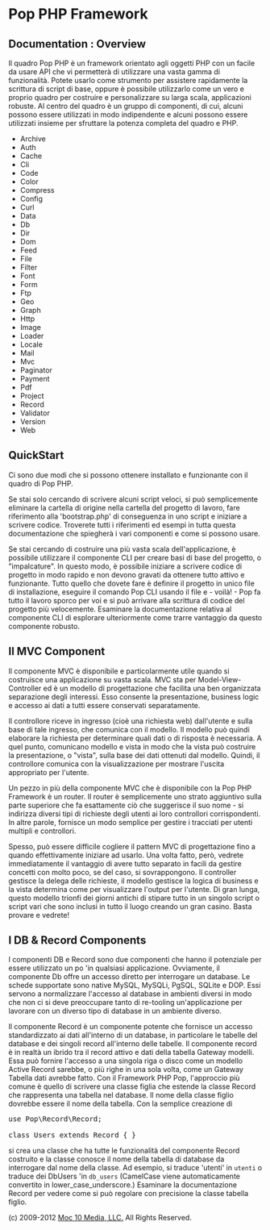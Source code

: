 Pop PHP Framework
=================

Documentation : Overview
------------------------

Il quadro Pop PHP è un framework orientato agli oggetti PHP con un facile da usare API che vi permetterà di utilizzare una vasta gamma di funzionalità. Potete usarlo come strumento per assistere rapidamente la scrittura di script di base, oppure è possibile utilizzarlo come un vero e proprio quadro per costruire e personalizzare su larga scala, applicazioni robuste. Al centro del quadro è un gruppo di componenti, di cui, alcuni possono essere utilizzati in modo indipendente e alcuni possono essere utilizzati insieme per sfruttare la potenza completa del quadro e PHP.

* Archive
* Auth
* Cache
* Cli
* Code
* Color
* Compress
* Config
* Curl
* Data
* Db
* Dir
* Dom
* Feed
* File
* Filter
* Font
* Form
* Ftp
* Geo
* Graph
* Http
* Image
* Loader
* Locale
* Mail
* Mvc
* Paginator
* Payment
* Pdf
* Project
* Record
* Validator
* Version
* Web

QuickStart
----------

Ci sono due modi che si possono ottenere installato e funzionante con il quadro di Pop PHP.

Se stai solo cercando di scrivere alcuni script veloci, si può semplicemente eliminare la cartella di origine nella cartella del progetto di lavoro, fare riferimento alla 'bootstrap.php' di conseguenza in uno script e iniziare a scrivere codice. Troverete tutti i riferimenti ed esempi in tutta questa documentazione che spiegherà i vari componenti e come si possono usare.

Se stai cercando di costruire una più vasta scala dell'applicazione, è possibile utilizzare il componente CLI per creare basi di base del progetto, o "impalcature". In questo modo, è possibile iniziare a scrivere codice di progetto in modo rapido e non devono gravati da ottenere tutto attivo e funzionante. Tutto quello che dovete fare è definire il progetto in unico file di installazione, eseguire il comando Pop CLI usando il file e - voilà! - Pop fa tutto il lavoro sporco per voi e si può arrivare alla scrittura di codice del progetto più velocemente. Esaminare la documentazione relativa al componente CLI di esplorare ulteriormente come trarre vantaggio da questo componente robusto.

Il MVC Component
----------------

Il componente MVC è disponibile e particolarmente utile quando si costruisce una applicazione su vasta scala. MVC sta per Model-View-Controller ed è un modello di progettazione che facilita una ben organizzata separazione degli interessi. Esso consente la presentazione, business logic e accesso ai dati a tutti essere conservati separatamente.

Il controllore riceve in ingresso (cioè una richiesta web) dall'utente e sulla base di tale ingresso, che comunica con il modello. Il modello può quindi elaborare la richiesta per determinare quali dati o di risposta è necessaria. A quel punto, comunicano modello e vista in modo che la vista può costruire la presentazione, o "vista", sulla base dei dati ottenuti dal modello. Quindi, il controllore comunica con la visualizzazione per mostrare l'uscita appropriato per l'utente.

Un pezzo in più della componente MVC che è disponibile con la Pop PHP Framework è un router. Il router è semplicemente uno strato aggiuntivo sulla parte superiore che fa esattamente ciò che suggerisce il suo nome - si indirizza diversi tipi di richieste degli utenti ai loro controllori corrispondenti. In altre parole, fornisce un modo semplice per gestire i tracciati per utenti multipli e controllori.

Spesso, può essere difficile cogliere il pattern MVC di progettazione fino a quando effettivamente iniziare ad usarlo. Una volta fatto, però, vedrete immediatamente il vantaggio di avere tutto separato in facili da gestire concetti con molto poco, se del caso, si sovrappongono. Il controller gestisce la delega delle richieste, il modello gestisce la logica di business e la vista determina come per visualizzare l'output per l'utente. Di gran lunga, questo modello trionfi dei giorni antichi di stipare tutto in un singolo script o script vari che sono inclusi in tutto il luogo creando un gran casino. Basta provare e vedrete!

I DB & Record Components
------------------------

I componenti DB e Record sono due componenti che hanno il potenziale per essere utilizzato un po 'in qualsiasi applicazione. Ovviamente, il componente Db offre un accesso diretto per interrogare un database. Le schede supportate sono native MySQL, MySQLi, PgSQL, SQLite e DOP. Essi servono a normalizzare l'accesso al database in ambienti diversi in modo che non ci si deve preoccupare tanto di re-tooling un'applicazione per lavorare con un diverso tipo di database in un ambiente diverso.

Il componente Record è un componente potente che fornisce un accesso standardizzato ai dati all'interno di un database, in particolare le tabelle del database e dei singoli record all'interno delle tabelle. Il componente record è in realtà un ibrido tra il record attivo e dati della tabella Gateway modelli. Essa può fornire l'accesso a una singola riga o disco come un modello Active Record sarebbe, o più righe in una sola volta, come un Gateway Tabella dati avrebbe fatto. Con il Framework PHP Pop, l'approccio più comune è quello di scrivere una classe figlia che estende la classe Record che rappresenta una tabella nel database. Il nome della classe figlio dovrebbe essere il nome della tabella. Con la semplice creazione di

<pre>
use Pop\Record\Record;

class Users extends Record { }
</pre>

si crea una classe che ha tutte le funzionalità del componente Record costruito e la classe conosce il nome della tabella di database da interrogare dal nome della classe. Ad esempio, si traduce 'utenti' in `utenti` o traduce dei DbUsers 'in `db_users` (CamelCase viene automaticamente convertito in lower_case_underscore.) Esaminare la documentazione Record per vedere come si può regolare con precisione la classe tabella figlio.

(c) 2009-2012 [Moc 10 Media, LLC.](http://www.moc10media.com) All Rights Reserved.
